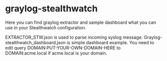 # graylog-stealthwatch
Here you can find graylog extractor and sample dashboard what you can use in your Stealthwatch configuration.

EXTRACTOR_STW.json is used to parse incoming syslog message.
Graylog-stealthwatch_dashboard.json is simple dashboard example. You need to edit query DOMAIN:PUT-YOUR-OWN-DOMAIN-HERE to DOMAIN:acme.local if acme.local is your domain.
